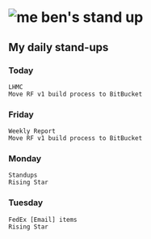 # ![me](https://avatars2.githubusercontent.com/u/5232044?s=50&v=4) ben's stand up

## My daily stand-ups
 
### Today

    LHMC
    Move RF v1 build process to BitBucket

### Friday
 
    Weekly Report
    Move RF v1 build process to BitBucket

### Monday

    Standups
    Rising Star

### Tuesday

    FedEx [Email] items
    Rising Star
